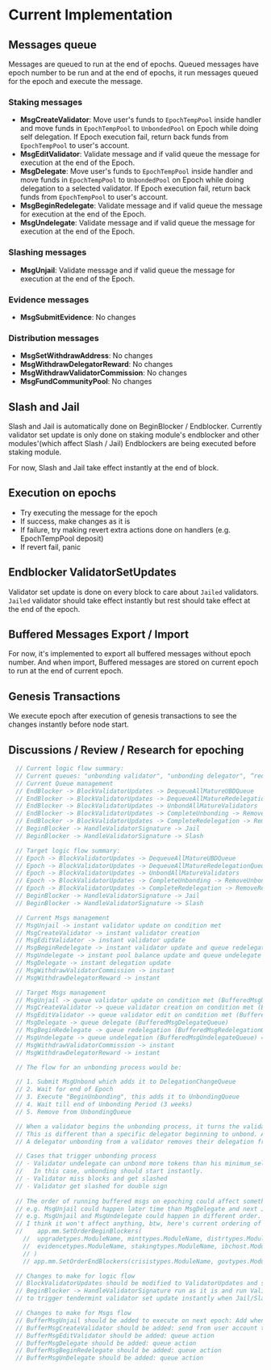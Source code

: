 <!--
order: 2
-->

# Current Implementation

## Messages queue

Messages are queued to run at the end of epochs.
Queued messages have epoch number to be run and at the end of epochs, it run messages queued for the epoch and execute the message.

### Staking messages
- **MsgCreateValidator**: Move user's funds to `EpochTempPool` inside handler and move funds in `EpochTempPool` to `UnbondedPool` on Epoch while doing self delegation. If Epoch execution fail, return back funds from `EpochTempPool` to user's account.
- **MsgEditValidator**: Validate message and if valid queue the message for execution at the end of the Epoch.
- **MsgDelegate**: Move user's funds to `EpochTempPool` inside handler and move funds in `EpochTempPool` to `UnbondedPool` on Epoch while doing delegation to a selected validator. If Epoch execution fail, return back funds from `EpochTempPool` to user's account.
- **MsgBeginRedelegate**: Validate message and if valid queue the message for execution at the end of the Epoch.
- **MsgUndelegate**: Validate message and if valid queue the message for execution at the end of the Epoch.

### Slashing messages
- **MsgUnjail**: Validate message and if valid queue the message for execution at the end of the Epoch.

### Evidence messages
- **MsgSubmitEvidence**: No changes

### Distribution messages
- **MsgSetWithdrawAddress**: No changes
- **MsgWithdrawDelegatorReward**: No changes
- **MsgWithdrawValidatorCommission**: No changes
- **MsgFundCommunityPool**: No changes

## Slash and Jail

Slash and Jail is automatically done on BeginBlocker / Endblocker.
Currently validator set update is only done on staking module's endblocker and other modules'(which affect Slash / Jail) Endblockers are being executed before staking module.

For now, Slash and Jail take effect instantly at the end of block.
## Execution on epochs
- Try executing the message for the epoch
- If success, make changes as it is
- If failure, try making revert extra actions done on handlers (e.g. EpochTempPool deposit)
- If revert fail, panic

## Endblocker ValidatorSetUpdates

Validator set update is done on every block to care about `Jailed` validators.
`Jailed` validator should take effect instantly but rest should take effect at the end of the epoch.

## Buffered Messages Export / Import

For now, it's implemented to export all buffered messages without epoch number. And when import, Buffered messages are stored on current epoch to run at the end of current epoch.

## Genesis Transactions

We execute epoch after execution of genesis transactions to see the changes instantly before node start.

## Discussions / Review / Research for epoching

```go
  // Current logic flow summary:
  // Current queues: "unbonding validator", "unbonding delegator", “redelegation"
  // Current Queue management
  // EndBlocker -> BlockValidatorUpdates -> DequeueAllMatureUBDQueue
  // EndBlocker -> BlockValidatorUpdates -> DequeueAllMatureRedelegationQueue
  // EndBlocker -> BlockValidatorUpdates -> UnbondAllMatureValidators 
  // EndBlocker -> BlockValidatorUpdates -> CompleteUnbonding -> RemoveUnbondingDelegation
  // EndBlocker -> BlockValidatorUpdates -> CompleteRedelegation -> RemoveRedelegation
  // BeginBlocker -> HandleValidatorSignature -> Jail
  // BeginBlocker -> HandleValidatorSignature -> Slash

  // Target logic flow summary:
  // Epoch -> BlockValidatorUpdates -> DequeueAllMatureUBDQueue
  // Epoch -> BlockValidatorUpdates -> DequeueAllMatureRedelegationQueue
  // Epoch -> BlockValidatorUpdates -> UnbondAllMatureValidators 
  // Epoch -> BlockValidatorUpdates -> CompleteUnbonding -> RemoveUnbondingDelegation
  // Epoch -> BlockValidatorUpdates -> CompleteRedelegation -> RemoveRedelegation
  // BeginBlocker -> HandleValidatorSignature -> Jail
  // BeginBlocker -> HandleValidatorSignature -> Slash

  // Current Msgs management
  // MsgUnjail -> instant validator update on condition met
  // MsgCreateValidator -> instant validator creation
  // MsgEditValidator -> instant validator update
  // MsgBeginRedelegate -> instant validator update and queue redelegation
  // MsgUndelegate -> instant pool balance update and queue undelegate
  // MsgDelegate -> instant delegation update
  // MsgWithdrawValidatorCommission -> instant
  // MsgWithdrawDelegatorReward -> instant

  // Target Msgs management
  // MsgUnjail -> queue validator update on condition met (BufferedMsgUnjailQueue)
  // MsgCreateValidator -> queue validator creation on condition met (BufferedMsgCreateValidatorQueue)
  // MsgEditValidator -> queue validator edit on condition met (BufferedMsgEditValidatorQueue)
  // MsgDelegate -> queue delegate (BufferedMsgDelegateQueue)
  // MsgBeginRedelegate -> queue redelegation (BufferedMsgRedelegationQueue) => move tokens between validators on epoch => After 3 weeks time, it should automatically remove redelegation entry for completion even though it's nott the end of epoch
  // MsgUndelegate -> queue undelegation (BufferedMsgUndelegateQueue) => move tokens to NotBondedPool and start unbonding period on epoch => After 3 weeks time, it should automatically unbond even though it’s not the end of epoch
  // MsgWithdrawValidatorCommission -> instant
  // MsgWithdrawDelegatorReward -> instant

  // The flow for an unbonding process would be:

  // 1. Submit MsgUnbond which adds it to DelegationChangeQueue
  // 2. Wait for end of Epoch
  // 3. Execute "BeginUnbonding", this adds it to UnbondingQueue
  // 4. Wait till end of Unbonding Period (3 weeks)
  // 5. Remove from UnbondingQueue

  // When a validator begins the unbonding process, it turns the validator into unbonding state instantly.
  // This is different than a specific delegator beginning to unbond. A validator beginning to unbond means that it's not in the set any more.
  // A delegator unbonding from a validator removes their delegation from the validator.

  // Cases that trigger unbonding process
  // - Validator undelegate can unbond more tokens than his minimum_self_delegation and it will automatically turn the validator into unbonding
  //   In this case, unbonding should start instantly.
  // - Validator miss blocks and get slashed
  // - Validator get slashed for double sign
  
  // The order of running buffered msgs on epoching could affect something?
  // e.g. MsgUnjail could happen later time than MsgDelegate and next Jail/Slash event.
  // e.g. MsgUnjail and MsgUndelegate could happen in different order. MsgUndelegate after MsgUnjail.
  // I think it won't affect anything, btw, here's current ordering of implementation in simapp.
  // 	app.mm.SetOrderBeginBlockers(
	// 	upgradetypes.ModuleName, minttypes.ModuleName, distrtypes.ModuleName, slashingtypes.ModuleName,
	// 	evidencetypes.ModuleName, stakingtypes.ModuleName, ibchost.ModuleName,
	// )
	// app.mm.SetOrderEndBlockers(crisistypes.ModuleName, govtypes.ModuleName, stakingtypes.ModuleName)

  // Changes to make for logic flow
  // BlockValidatorUpdates should be modified to ValidatorUpdates and should be called on Epoch
  // BeginBlocker -> HandleValidatorSignature run as it is and run ValidatorUpdates when it's updated on EndBlocker
  // to trigger tendermint validator set update instantly when Jail/Slash case.

  // Changes to make for Msgs flow
  // BufferMsgUnjail should be added to execute on next epoch: Add when condition met
  // BufferMsgCreateValidator should be added: send from user account to NotBondedPool and queue action
  // BufferMsgEditValidator should be added: queue action
  // BufferMsgDelegate should be added: queue action
  // BufferMsgBeginRedelegate should be added: queue action
  // BufferMsgUnDelegate should be added: queue action
```